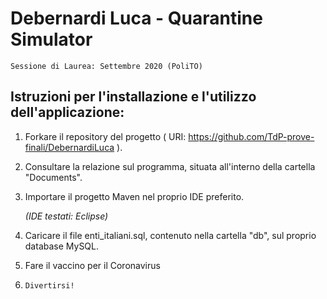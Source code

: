 # Debernardi Luca - Quarantine Simulator

`Sessione di Laurea: Settembre 2020 (PoliTO)`

## Istruzioni per l'installazione e l'utilizzo dell'applicazione:

1) Forkare il repository del progetto ( URI: https://github.com/TdP-prove-finali/DebernardiLuca ).

2) Consultare la relazione sul programma, situata all'interno della cartella "Documents".

3) Importare il progetto Maven nel proprio IDE preferito.

     _(IDE testati: Eclipse)_

4) Caricare il file enti_italiani.sql, contenuto nella cartella "db", sul proprio database MySQL.

5) Fare il vaccino per il Coronavirus

6) `Divertirsi!`
